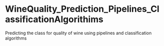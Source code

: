 # WineQuality_Prediction_Pipelines_ClassificationAlgorithims
Predicting the class for quality of wine using pipelines and classification algorithms
